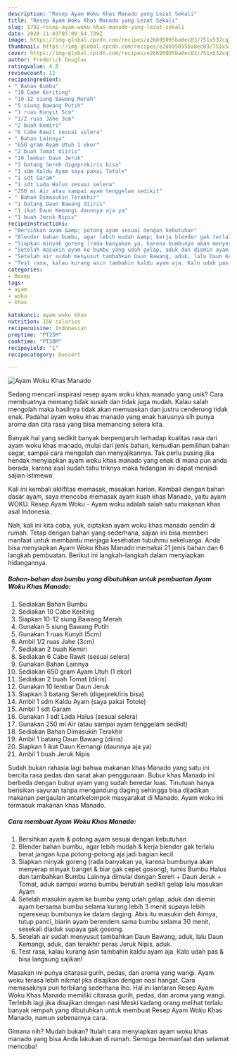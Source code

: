 ```yaml
---
description: "Resep Ayam Woku Khas Manado yang Lezat Sekali"
title: "Resep Ayam Woku Khas Manado yang Lezat Sekali"
slug: 1792-resep-ayam-woku-khas-manado-yang-lezat-sekali
date: 2020-11-03T05:09:54.739Z
image: https://img-global.cpcdn.com/recipes/e26695095ba8ec03/751x532cq70/ayam-woku-khas-manado-foto-resep-utama.jpg
thumbnail: https://img-global.cpcdn.com/recipes/e26695095ba8ec03/751x532cq70/ayam-woku-khas-manado-foto-resep-utama.jpg
cover: https://img-global.cpcdn.com/recipes/e26695095ba8ec03/751x532cq70/ayam-woku-khas-manado-foto-resep-utama.jpg
author: Frederick Douglas
ratingvalue: 4.8
reviewcount: 12
recipeingredient:
- " Bahan Bumbu"
- "10 Cabe Keriting"
- "10-12 siung Bawang Merah"
- "5 siung Bawang Putih"
- "1 ruas Kunyit 5cm"
- "1/2 ruas Jahe 3cm"
- "2 buah Kemiri"
- "6 Cabe Rawit sesuai selera"
- " Bahan Lainnya"
- "650 gram Ayam Utuh 1 ekor"
- "2 buah Tomat diiris"
- "10 lembar Daun Jeruk"
- "3 batang Sereh digeprekiris bisa"
- "1 sdm Kaldu Ayam saya pakai Totole"
- "1 sdt Garam"
- "1 sdt Lada Halus sesuai selera"
- "250 ml Air atau sampai ayam tenggelam sedikit"
- " Bahan Dimasukin Terakhir"
- "1 batang Daun Bawang diiris"
- "1 ikat Daun Kemangi daunnya aja ya"
- "1 buah Jeruk Nipis"
recipeinstructions:
- "Bersihkan ayam &amp; potong ayam sesuai dengan kebutuhan"
- "Blender bahan bumbu, agar lebih mudah &amp; kerja blender gak terlalu berat jangan lupa potong-potong aja jadi bagian kecil."
- "Siapkan minyak goreng (rada banyakan ya, karena bumbunya akan menyerap minyak banget &amp; biar gak cepet gosong), tumis Bumbu Halus dan tambahkan Bumbu Lainnya dimulai dengan Sereh + Daun Jeruk + Tomat, aduk sampai warna bumbu berubah sedikit gelap lalu masukan Ayam"
- "Setelah masukin ayam ke bumbu yang udah gelap, aduk dan diemin ayam bersama bumbu selama kurang lebih 3 menit supaya lebih ngereseup bumbunya ke dalam daging. Abis itu masukin deh Airnya, tutup panci, biarin ayam berendem sama bumbu selama 30 menit, sesekali diaduk supaya gak gosong."
- "Setelah air sudah menyusut tambahkan Daun Bawang, aduk, lalu Daun Kemangi, aduk, dan terakhir peras Jeruk Nipis, aduk."
- "Test rasa, kalau kurang asin tambahin kaldu ayam aja. Kalo udah pas &amp; bisa langsung sajikan!"
categories:
- Resep
tags:
- ayam
- woku
- khas

katakunci: ayam woku khas 
nutrition: 158 calories
recipecuisine: Indonesian
preptime: "PT25M"
cooktime: "PT38M"
recipeyield: "1"
recipecategory: Dessert

---
```



![Ayam Woku Khas Manado](https://img-global.cpcdn.com/recipes/e26695095ba8ec03/751x532cq70/ayam-woku-khas-manado-foto-resep-utama.jpg)

Sedang mencari inspirasi resep ayam woku khas manado yang unik? Cara membuatnya memang tidak susah dan tidak juga mudah. Kalau salah mengolah maka hasilnya tidak akan memuaskan dan justru cenderung tidak enak. Padahal ayam woku khas manado yang enak harusnya sih punya aroma dan cita rasa yang bisa memancing selera kita.

Banyak hal yang sedikit banyak berpengaruh terhadap kualitas rasa dari ayam woku khas manado, mulai dari jenis bahan, kemudian pemilihan bahan segar, sampai cara mengolah dan menyajikannya. Tak perlu pusing jika hendak menyiapkan ayam woku khas manado yang enak di mana pun anda berada, karena asal sudah tahu triknya maka hidangan ini dapat menjadi sajian istimewa.

Kali ini kembali aktifitas memasak, masakan harian. Kembali dengan bahan dasar ayam, saya mencoba memasak ayam kuah khas Manado, yaitu ayam WOKU. Resep Ayam Woku - Ayam woku adalah salah satu makanan khas asal Indonesia.


Nah, kali ini kita coba, yuk, ciptakan ayam woku khas manado sendiri di rumah. Tetap dengan bahan yang sederhana, sajian ini bisa memberi manfaat untuk membantu menjaga kesehatan tubuhmu sekeluarga. Anda bisa menyiapkan Ayam Woku Khas Manado memakai 21 jenis bahan dan 6 langkah pembuatan. Berikut ini langkah-langkah dalam menyiapkan hidangannya.

<!--inarticleads1-->

##### Bahan-bahan dan bumbu yang dibutuhkan untuk pembuatan Ayam Woku Khas Manado:

1. Sediakan  Bahan Bumbu
1. Sediakan 10 Cabe Keriting
1. Siapkan 10-12 siung Bawang Merah
1. Gunakan 5 siung Bawang Putih
1. Gunakan 1 ruas Kunyit (5cm)
1. Ambil 1/2 ruas Jahe (3cm)
1. Sediakan 2 buah Kemiri
1. Sediakan 6 Cabe Rawit (sesuai selera)
1. Gunakan  Bahan Lainnya
1. Sediakan 650 gram Ayam Utuh (1 ekor)
1. Sediakan 2 buah Tomat (diiris)
1. Gunakan 10 lembar Daun Jeruk
1. Siapkan 3 batang Sereh (digeprek/iris bisa)
1. Ambil 1 sdm Kaldu Ayam (saya pakai Totole)
1. Ambil 1 sdt Garam
1. Gunakan 1 sdt Lada Halus (sesuai selera)
1. Gunakan 250 ml Air (atau sampai ayam tenggelam sedikit)
1. Sediakan  Bahan Dimasukin Terakhir
1. Ambil 1 batang Daun Bawang (diiris)
1. Siapkan 1 ikat Daun Kemangi (daunnya aja ya)
1. Ambil 1 buah Jeruk Nipis


Sudah bukan rahasia lagi bahwa makanan khas Manado yang satu ini bercita rasa pedas dan sarat akan penggunaan. Bubur khas Manado ini berbeda dengan bubur ayam yang sudah beredar luas. Tinutuan hanya berisikan sayuran tanpa mengandung daging sehingga bisa dijadikan makanan pergaulan antarkelompok masyarakat di Manado. Ayam woku ini termasuk makanan khas Manado. 

<!--inarticleads2-->

##### Cara membuat Ayam Woku Khas Manado:

1. Bersihkan ayam &amp; potong ayam sesuai dengan kebutuhan
1. Blender bahan bumbu, agar lebih mudah &amp; kerja blender gak terlalu berat jangan lupa potong-potong aja jadi bagian kecil.
1. Siapkan minyak goreng (rada banyakan ya, karena bumbunya akan menyerap minyak banget &amp; biar gak cepet gosong), tumis Bumbu Halus dan tambahkan Bumbu Lainnya dimulai dengan Sereh + Daun Jeruk + Tomat, aduk sampai warna bumbu berubah sedikit gelap lalu masukan Ayam
1. Setelah masukin ayam ke bumbu yang udah gelap, aduk dan diemin ayam bersama bumbu selama kurang lebih 3 menit supaya lebih ngereseup bumbunya ke dalam daging. Abis itu masukin deh Airnya, tutup panci, biarin ayam berendem sama bumbu selama 30 menit, sesekali diaduk supaya gak gosong.
1. Setelah air sudah menyusut tambahkan Daun Bawang, aduk, lalu Daun Kemangi, aduk, dan terakhir peras Jeruk Nipis, aduk.
1. Test rasa, kalau kurang asin tambahin kaldu ayam aja. Kalo udah pas &amp; bisa langsung sajikan!


Masakan ini punya citarasa gurih, pedas, dan aroma yang wangi. Ayam woku terasa lebih nikmat jika disajikan dengan nasi hangat. Cara memasaknya pun terbilang sederhana lho. Hal ini lantaran Resep Ayam Woku Khas Manado memiliki citarasa gurih, pedas, dan aroma yang wangi. Terlebih lagi jika disajikan dengan nasi Meski kadang orang melihat terlalu banyak rempah yang dibutuhkan untuk membuat Resep Ayam Woku Khas Manado, namun sebenarnya cara. 

Gimana nih? Mudah bukan? Itulah cara menyiapkan ayam woku khas manado yang bisa Anda lakukan di rumah. Semoga bermanfaat dan selamat mencoba!
